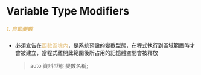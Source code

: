 # Variable Type Modifiers

##### <span style="color:#e5c07b">1. 自動變數</span>
- 必須宣告在<span style="color:#e5c07b">函數區塊內</span>，是系統預設的變數型態，在程式執行到區域範圍時才會被建立，當程式離開此範圍後所占用的記憶體空間會被釋放
  >auto 資料型態 變數名稱;
